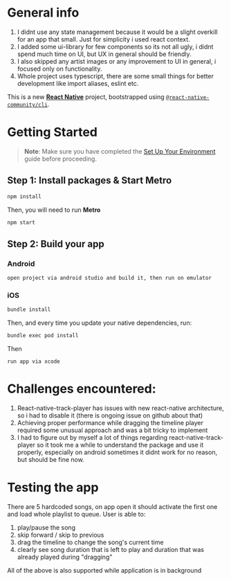 
# General info
1. I didnt use any state management because it would be a slight overkill for an app that small. Just for simplicity i used react context.
2. I added some ui-library for few components so its not all ugly, i didnt spend much time on UI, but UX in general should be friendly.
3. I also skipped any artist images or any improvement to UI in general, i focused only on functionality.
4. Whole project uses typescript, there are some small things for better development like import aliases, eslint etc.


This is a new [**React Native**](https://reactnative.dev) project, bootstrapped using [`@react-native-community/cli`](https://github.com/react-native-community/cli).

# Getting Started

> **Note**: Make sure you have completed the [Set Up Your Environment](https://reactnative.dev/docs/set-up-your-environment) guide before proceeding.

## Step 1: Install packages & Start Metro

```sh
npm install
```

Then, you will need to run **Metro**

```sh
npm start
```

## Step 2: Build your app

### Android

`
open project via android studio and build it, then run on emulator
`

### iOS

```sh
bundle install
```

Then, and every time you update your native dependencies, run:

```sh
bundle exec pod install
```
Then

`
run app via xcode
`


# Challenges encountered:

1. React-native-track-player has issues with new react-native architecture, so i had to disable it (there is ongoing issue on github about that)
2. Achieving proper performance while dragging the timeline player required some unusual approach and was a bit tricky to implement
3. I had to figure out by myself a lot of things regarding react-native-track-player so it took me a while to understand the package and use it properly, especially on android sometimes it didnt work for no reason, but should be fine now.


# Testing the app

There are 5 hardcoded songs, on app open it should activate the first one and load whole playlist to queue. 
User is able to:
1. play/pause the song
2. skip forward / skip to previous
3. drag the timeline to change the song's current time
4. clearly see song duration that is left to play and duration that was already played during "dragging"

All of the above is also supported while application is in background